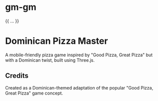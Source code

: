 # gm-gm
{{ ... }}

# Dominican Pizza Master

A mobile-friendly  pizza game inspired by "Good Pizza, Great Pizza" but with a Dominican twist, built using Three.js.



## Credits

Created as a Dominican-themed adaptation of the popular "Good Pizza, Great Pizza" game concept.
